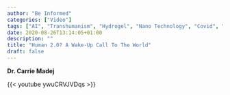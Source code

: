 ```yaml
---
author: "Be Informed"
categories: ["Video"]
tags: ["AI", "Transhumanism", "Hydrogel", "Nano Technology", "Covid", "Vaccines"]
date: 2020-08-26T13:14:05+01:00
description: ""
title: "Human 2.0? A Wake-Up Call To The World"
draft: false
---
```


**Dr. Carrie Madej**

{{< youtube ywuCRVJVDqs >}}